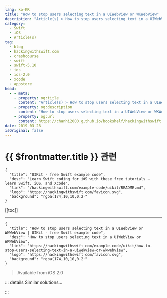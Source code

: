 ```yaml
---
lang: ko-KR
title: "How to stop users selecting text in a UIWebView or WKWebView"
description: "Article(s) > How to stop users selecting text in a UIWebView or WKWebView"
category:
  - Swift
  - iOS
  - Article(s)
tag: 
  - blog
  - hackingwithswift.com
  - crashcourse
  - swift
  - swift-5.10
  - ios
  - ios-2.0
  - xcode
  - appstore
head:
  - - meta:
    - property: og:title
      content: "Article(s) > How to stop users selecting text in a UIWebView or WKWebView"
    - property: og:description
      content: "How to stop users selecting text in a UIWebView or WKWebView"
    - property: og:url
      content: https://chanhi2000.github.io/bookshelf/hackingwithswift.com/example-code/uikit/how-to-stop-users-selecting-text-in-a-uiwebview-or-wkwebview.html
date: 2019-03-28
isOriginal: false
---
```


# {{ $frontmatter.title }} 관련

```component VPCard
{
  "title": "UIKit - free Swift example code",
  "desc": "Learn Swift coding for iOS with these free tutorials – learn Swift, iOS, and Xcode",
  "link": "/hackingwithswift.com/example-code/uikit/README.md",
  "logo": "https://hackingwithswift.com/favicon.svg",
  "background": "rgba(174,10,10,0.2)"
}
```

[[toc]]

---

```component VPCard
{
  "title": "How to stop users selecting text in a UIWebView or WKWebView | UIKit - free Swift example code",
  "desc": "How to stop users selecting text in a UIWebView or WKWebView",
  "link": "https://hackingwithswift.com/example-code/uikit/how-to-stop-users-selecting-text-in-a-uiwebview-or-wkwebview",
  "logo": "https://hackingwithswift.com/favicon.svg",
  "background": "rgba(174,10,10,0.2)"
}
```

> Available from iOS 2.0

<!-- TODO: 작성 -->

<!--
Using a web view to show rich media easily is a common thing to do, but by default users can select the text and that makes it look a little less like native code. To fix this, add the following CSS to the HTML you load, and users won't be able to select anything again:

```swift
<style type="text/css">
* {
    -webkit-touch-callout: none;
    -webkit-user-select: none;
}
</style>
```

-->

::: details Similar solutions…

<!--
/example-code/wkwebview/whats-the-difference-between-uiwebview-and-wkwebview">What's the difference between UIWebView and WKWebView? 
/example-code/uikit/how-to-load-a-html-string-into-a-wkwebview-or-uiwebview-loadhtmlstring">How to load a HTML string into a WKWebView or UIWebView: loadHTMLString() 
/example-code/wkwebview/how-to-load-http-content-in-wkwebview-and-uiwebview">How to load HTTP content in WKWebView and UIWebView 
/example-code/uikit/how-to-run-javascript-on-a-uiwebview-with-stringbyevaluatingjavascriptfrom">How to run JavaScript on a UIWebView with stringByEvaluatingJavaScript(from:) 
/quick-start/swiftui/how-to-let-users-select-text">How to let users select text</a>
-->

:::

